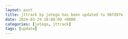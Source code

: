 ```yaml
---
layout: post
title: jttrack by jotego has been updated to 90fd97e
date: 2024-03-29 16:08:09 +0000
categories: [jotego, jttrack]
tags: [update]
---
```


